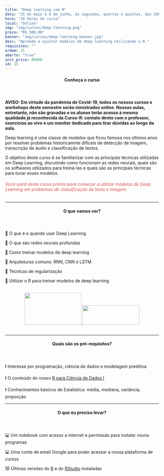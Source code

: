 ```yaml
---
title: "Deep learning com R"
data: "25 de maio à 4 de junho, às segundas, quartas e quintas, das 19h00 às 22h00"
hora: "18 horas de curso"
local: "Online"
img: "img/cursos/deep-learning.png"
preco: "R$ 500,00"
banner: "img/cursos/deep-learning-banner.jpg"
desc: "Aprenda a ajustar modelos de deep learning utilizando o R."
requisitos: ""
ordem: 35
aberto: "true"
unit_price: 80000
id: 15
---
```


<header class="section-header">
  <h4>Conheça o curso</h4>
</header>

<b>AVISO: Em virtude da pandemia de Covid-19, todos os nossos cursos e workshops deste semestre serão ministrados online. Nossas aulas, entretanto, não são gravadas e os alunos terão acesso à mesma qualidade já reconhecida da Curso-R: contato direto com o professor, exercícios ao vivo e um monitor dedicado para tirar dúvidas ao longo da aula.</b>

Deep learning é uma classe de modelos que ficou famosa nos últimos anos por resolver problemas historicamnte difíceis de detecção de imagem, transcrição de áudio e classificação de textos.

O objetivo deste curso é se familiarizar com as principais técnicas utilizadas em Deep Learning, discutindo como funcionam as redes neurais, quais são os softwares utilizados para treiná-las e quais são as principais técnicas para tunar esses modelos.

<h6 style = "color: #da4d4d">Você sairá deste curso pronto para começar a utilizar modelos de Deep Learning em problemas de classificação de texto e imagem.</h6>

<hr>

<header class="section-header">
  <h4>O que vamos ver?</h4>
</header>

&#128204; O que é e quando usar Deep Learning

&#128204; O que são redes neurais profundas

&#128204; Como treinar modelos de deep learning

&#128204; Arquiteturas comuns: RNN, CNN e LSTM

&#128204; Técnicas de regularização

&#128204; Utilizar o R para treinar modelos de deep learning

<br>

<center>
<a href = "https://tensorflow.rstudio.com/" target = "_blank">
  <img src = "/img/cursos/logos-empresas/tensorflow.png" width = "186" height = "104px">
</a>
<a href = "https://keras.rstudio.com/" target = "_blank">
  <img src = "/img/cursos/logos-empresas/keras.png" width = "186" height = "63px">
</a>
</center>

<br>

<hr>

<header class="section-header">
  <h4>Quais são os pré-requisitos?</h4>
</header>

&#10071; Interesse por programação, ciência de dados e modelagem preditiva

&#10071; O conteúdo do nosso [R para Ciência de Dados I](https://www.curso-r.com/cursos/r4ds-1/)

&#10071; Conhecimentos básicos de Estatística: média, mediana, variância, proporção

<hr>

<header class="section-header">
  <h4>O que eu preciso levar?</h4>
</header>

&#128187; Um notebook com acesso a internet e permissão para instalar novos programas

&#128187; Uma conta de email Google para poder acessar a nossa plataforma de cursos

&#128571; Últimas versões do [R](https://cran.r-project.org/) e do [RStudio](https://www.rstudio.com/products/rstudio/download/) instaladas

